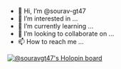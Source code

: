 - 👋 Hi, I’m @sourav-gt47
- 👀 I’m interested in ...
- 🌱 I’m currently learning ...
- 💞️ I’m looking to collaborate on ...
- 📫 How to reach me ...

<!---
sourav-gt47/sourav-gt47 is a ✨ special ✨ repository because its `README.md` (this file) appears on your GitHub profile.
You can click the Preview link to take a look at your changes.
--->
[![@souravgt47's Holopin board](https://holopin.me/souravgt47)](https://holopin.io/@souravgt47)
